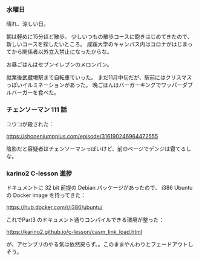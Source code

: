 ### 水曜日

晴れ、涼しい日。

朝は軽めに15分ほど散歩。
少しいつもの散歩コースに飽きはじめてきたので、新しいコースを探したいところ。
成蹊大学のキャンパス内はコロナがはじまってから関係者以外立入禁止になったからな。

お昼ごはんはセブンイレブンのメロンパン。

就業後武蔵境駅まで自転車でいった。
まだ11月中旬だが、駅前にはクリスマスっぽいイルミネーションがあった。
晩ごはんはバーガーキングでワッパーダブルバーガーを食べた。

### チェンソーマン 111 話

ユウコが殺された：

https://shonenjumpplus.com/episode/316190246964472555

陰影だと容疑者はチェンソーマンっぽいけど、前のページでデンジは寝てるしな。

### karino2 C-lesson 進捗

ドキュメントに 32 bit 前提の Debian パッケージがあったので、
i386 Ubuntu の Docker image を持ってきた：

https://hub.docker.com/r/i386/ubuntu/

これでPart3 のドキュメント通りコンパイルできる環境が整った：

https://karino2.github.io/c-lesson/casm_link_load.html

が、アセンブリのやる気は依然戻らず。。このままやんわりとフェードアウトしそう。